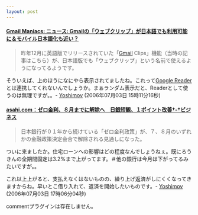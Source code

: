 ```yaml
---
layout: post
---
```

<h4><a href="http://www.gmail-maniacs.net/news/000350.html">Gmail Maniacs: ニュース: Gmailの「ウェブクリップ」が日本語でも利用可能に＆モバイル日本語化も近い？</a></h4>
<blockquote><p>昨年12月に英語版でリリースされていた「<a href="http://mail.google.com/">Gmail</a> Clips」機能（当時の記事はこちら）が、日本語版でも「ウェブクリップ」という名前で使えるようになってるようです。</p>
</blockquote>
<p>そういえば、上のほうになにやら表示されてましたね。これって<a href="http://reader.google.com/">Google Reader</a>とは連携してくれないんでしょうか。まぁランダム表示だと、Readerとして使うのは無理ですが。。- <a href="/?page=Yoshimov" class="wikipage">Yoshimov</a> (2006年07月03日 15時11分16秒)</p>
<h4><a href="http://www.asahi.com/business/update/0703/054.html">asahi.com：ゼロ金利、８月までに解除へ　日銀短観、１ポイント改善†-†ビジネス</a></h4>
<blockquote><p>日本銀行が０１年から続けている「ゼロ金利政策」が、７、８月のいずれかの金融政策決定会合で解除される見通しになった。</p>
</blockquote>
<p>ついに来ましたか。住宅ローンへの影響はどの程度なんでしょうねぇ。既にろうきんの全期間固定は3.2%まで上がってます。＃他の銀行は今月は下がってるみたいですが。。</p>
<p>これ以上上がると、支払えなくはないものの、繰り上げ返済がしにくくなってきますからね。早いとこ借り入れて、返済を開始したいものです。- <a href="/?page=Yoshimov" class="wikipage">Yoshimov</a> (2006年07月03日 17時06分04秒)</p>
<p><span class="error">commentプラグインは存在しません。</span> </p>
